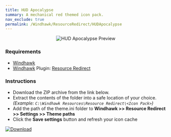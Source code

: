 ```yaml
---
title: HUD Apocalypse
summary: A mechanical red themed icon pack.
nav_exclude: true
permalink: /Windhawk/ResourceRedirect/HUDApocalypse
---
```


<div align="center">
  <img src="https://gitlab.com/the-back-room/windhawk/resource-redirect/hud-series/hud-apocalypse/-/raw/main/Extras/Preview.bmp" alt="HUD Apocalypse Preview" style="max-width: 100%; height: auto;">
</div>

### Requirements

- [Windhawk](https://windhawk.net/)
- [Windhawk](https://windhawk.net/) Plugin: [Resource Redirect](https://windhawk.net/mods/icon-resource-redirect)

### Instructions

 - Download the ZIP archive from the link below.
 - Extract the contents of the folder into a safe location of your choice. *(Example: `C:\Windhawk Resources\Resource Redirect\<Icon Pack>`)*
 - Add the path of the theme.ini folder to **Windhawk >> Resource Redirect >> Settings >> Theme paths**
 - Click the **Save settings** button and refresh your icon cache

[![Download](https://img.shields.io/badge/Download-black?style=plastic&logoColor=white&logoSize=auto&labelColor=green&color=black&cacheSeconds=3600)](https://gitlab.com/the-back-room/windhawk/resource-redirect/hud-series/hud-apocalypse/-/archive/main/hud-apocalypse-main.zip)